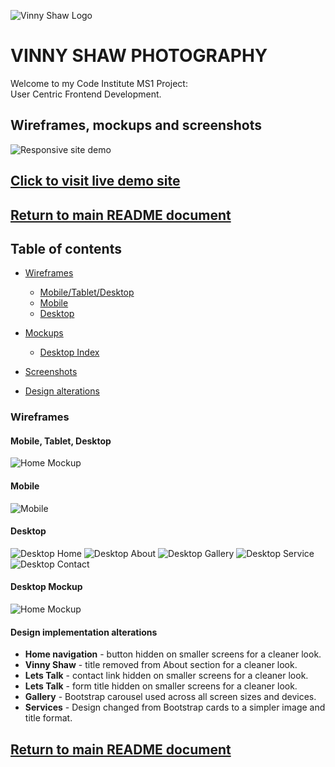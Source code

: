 ![Vinny Shaw Logo](assets/img/vs-favicon-white.png "Vinny Shaw Logo")

# VINNY SHAW PHOTOGRAPHY

Welcome to my Code Institute MS1 Project:<br>User Centric Frontend Development.

## Wireframes, mockups and screenshots

![Responsive site demo](assets/wireframes/vs-photography-responsive-demo.png "Responsive site demo")

## [Click to visit live demo site](https://vinnyshaw.github.io/vinny-shaw-photography-ci-ms1/#home)

## [Return to main README document](https://github.com/VinnyShaw/vinny-shaw-photography-ci-ms1/blob/master/wireframes.md)

## Table of contents

- [Wireframes](https://github.com/VinnyShaw/vinny-shaw-photography-ci-ms1/blob/master/wireframes.md#wireframes)

  - [Mobile/Tablet/Desktop](https://github.com/VinnyShaw/vinny-shaw-photography-ci-ms1/blob/master/wireframes.md#mobile-tablet-desktop)
  - [Mobile](https://github.com/VinnyShaw/vinny-shaw-photography-ci-ms1/blob/master/wireframes.md#mobile)
  - [Desktop](https://github.com/VinnyShaw/vinny-shaw-photography-ci-ms1/blob/master/wireframes.md#desktop)

- [Mockups](https://github.com/VinnyShaw/vinny-shaw-photography-ci-ms1/blob/master/wireframes.md#mockups)

  - [Desktop Index](https://github.com/VinnyShaw/vinny-shaw-photography-ci-ms1/blob/master/wireframes.md#mobile)

- [Screenshots](https://github.com/VinnyShaw/vinny-shaw-photography-ci-ms1/blob/master/wireframes.md#screenshots)

- [Design alterations](https://github.com/VinnyShaw/vinny-shaw-photography-ci-ms1/blob/master/wireframes.md#design-alterations)

### Wireframes

#### Mobile, Tablet, Desktop

![Home Mockup](assets/wireframes/7-all-screens-wire.png)

#### Mobile

![Mobile](assets/wireframes/6-mobile-wire.png)

#### Desktop

![Desktop Home](assets/wireframes/1-desktop-index-wire.png)
![Desktop About](assets/wireframes/2-desktop-about-wire.png)
![Desktop Gallery](assets/wireframes/3-desktop-gallery-wire.png)
![Desktop Service](assets/wireframes/4-desktop-services-wire.png)
![Desktop Contact](assets/wireframes/5-desktop-contact-wire.png)

#### Desktop Mockup

![Home Mockup](assets/wireframes/8-desktop-index-mock.png)

#### Design implementation alterations

- **Home navigation** - button hidden on smaller screens for a cleaner look.
- **Vinny Shaw** - title removed from About section for a cleaner look.
- **Lets Talk** - contact link hidden on smaller screens for a cleaner look.
- **Lets Talk** - form title hidden on smaller screens for a cleaner look.
- **Gallery** - Bootstrap carousel used across all screen sizes and devices.
- **Services** - Design changed from Bootstrap cards to a simpler image and title format.

## [Return to main README document](https://github.com/VinnyShaw/vinny-shaw-photography-ci-ms1/blob/master/wireframes.md)
